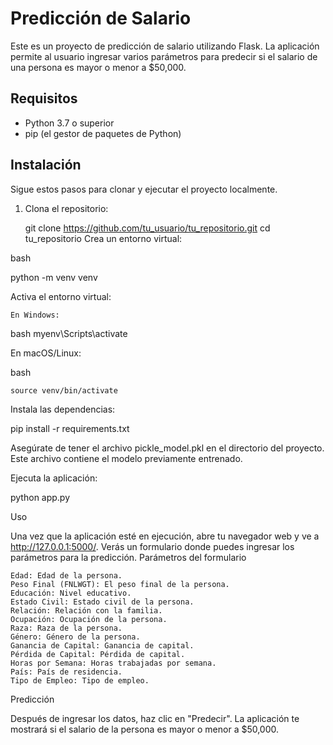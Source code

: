 # Predicción de Salario

Este es un proyecto de predicción de salario utilizando Flask. La aplicación permite al usuario ingresar varios parámetros para predecir si el salario de una persona es mayor o menor a $50,000.

## Requisitos

- Python 3.7 o superior
- pip (el gestor de paquetes de Python)

## Instalación

Sigue estos pasos para clonar y ejecutar el proyecto localmente.

1. Clona el repositorio:


   git clone https://github.com/tu_usuario/tu_repositorio.git
   cd tu_repositorio
   Crea un entorno virtual:

bash

python -m venv venv

Activa el entorno virtual:

    En Windows:


bash
myenv\Scripts\activate

En macOS/Linux:

bash

    source venv/bin/activate

Instala las dependencias:



pip install -r requirements.txt

Asegúrate de tener el archivo pickle_model.pkl en el directorio del proyecto. Este archivo contiene el modelo previamente entrenado.

Ejecuta la aplicación:



python app.py


Uso

Una vez que la aplicación esté en ejecución, abre tu navegador web y ve a http://127.0.0.1:5000/. Verás un formulario donde puedes ingresar los parámetros para la predicción.
Parámetros del formulario

    Edad: Edad de la persona.
    Peso Final (FNLWGT): El peso final de la persona.
    Educación: Nivel educativo.
    Estado Civil: Estado civil de la persona.
    Relación: Relación con la familia.
    Ocupación: Ocupación de la persona.
    Raza: Raza de la persona.
    Género: Género de la persona.
    Ganancia de Capital: Ganancia de capital.
    Pérdida de Capital: Pérdida de capital.
    Horas por Semana: Horas trabajadas por semana.
    País: País de residencia.
    Tipo de Empleo: Tipo de empleo.

Predicción

Después de ingresar los datos, haz clic en "Predecir". La aplicación te mostrará si el salario de la persona es mayor o menor a $50,000.
